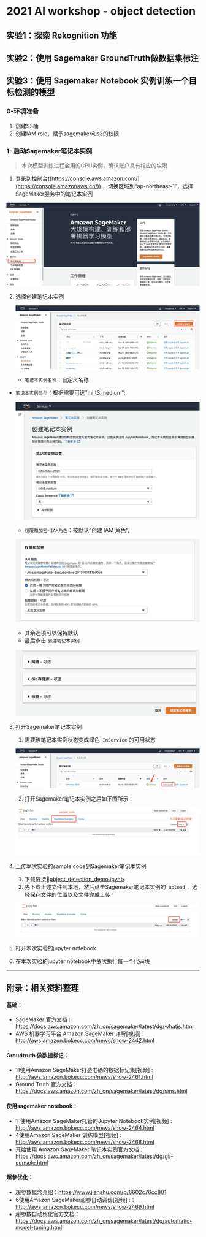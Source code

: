 # 2021 AI workshop - object detection

## 实验1：探索 Rekognition 功能



## 实验2：使用 Sagemaker GroundTruth做数据集标注



## 实验3：使用 Sagemaker Notebook 实例训练一个目标检测的模型


### 0-环境准备

1. 创建S3桶
2. 创建IAM role，赋予sagemaker和s3的权限

### 1- 启动Sagemaker笔记本实例

>本次模型训练过程会用的GPU实例，确认账户具有相应的权限

1. 登录到控制台([https://console.aws.amazon.com/](https://console.amazonaws.cn/)) ，切换区域到“ap-northeast-1”，选择SageMaker服务中的笔记本实例

![object-dection-lab3-1](object-dection-lab3-1.png)




2. 选择创建笔记本实例
  
   ![object-dection-lab3-2](object-dection-lab3-2.png)
   
   - ` 笔记本实例名称 `：自定义名称
   
- ` 笔记本实例类型 `：根据需要可选”ml.t3.medium“;
  
   ![object-dection-lab3-3](object-dection-lab3-3.png)
   
   - ` 权限和加密-IAM角色 `：按默认”创建 IAM 角色“,
   
   ![object-dection-lab3-4](object-dection-lab3-4.png)
   
   - 其余选项可以保持默认
   - 最后点击 `创建笔记本实例 `
   
   ![object-dection-lab3-5](object-dection-lab3-5.png)
   
3. 打开Sagemaker笔记本实例
    1. 需要该笔记本实例状态变成绿色` InService` 的可用状态

    ![object-dection-lab3-6](object-dection-lab3-6.png)

    2. 打开Sagemaker笔记本实例之后如下图所示：

    ![object-dection-lab3-7](object-dection-lab3-7.png)


4. 上传本次实验的sample code到Sagemaker笔记本实例
    1. 下载链接🔗[object_detection_demo.ipynb](https://s3-ap-northeast-1.amazonaws.com/www.qi-xiang.wang/bd-tech-day/CarsClassifier-SageMakerPythonSDK.ipynb)
    2. 先下载上述文件到本地，然后点击Sagemaker笔记本实例的` upload` ，选择保存文件的位置以及文件完成上传
    
    ![object-dection-lab3-8](object-dection-lab3-8.png)


5. 打开本次实验的jupyter notebook


6. 在本次实验的jupyter notebook中依次执行每一个代码块



***
## 附录：相关资料整理

#### 基础：

* SageMaker 官方文档 :  https://docs.aws.amazon.com/zh_cn/sagemaker/latest/dg/whatis.html 
* AWS 机器学习平台 Amazon SageMaker 详解[视频] : http://aws.amazon.bokecc.com/news/show-2442.html

#### Groudtruth 做数据标记：

* 11使用Amazon SageMaker打造准确的数据标记集[视频] : http://aws.amazon.bokecc.com/news/show-2461.html
* Ground Truth 官方文档： https://docs.aws.amazon.com/zh_cn/sagemaker/latest/dg/sms.html 

#### 使用sagemaker notebook：

* 1-使用Amazon SageMaker托管的Jupyter Notebook实例[视频] : http://aws.amazon.bokecc.com/news/show-2464.html 
* 4使用Amazon SageMaker 训练模型[视频] : http://aws.amazon.bokecc.com/news/show-2468.html
* 开始使用 Amazon SageMaker 笔记本实例官方文档 :  https://docs.aws.amazon.com/zh_cn/sagemaker/latest/dg/gs-console.html 

#### 超参优化：

* 超参数概念介绍：https://www.jianshu.com/p/6602c76cc801
* 6使用Amazon SageMaker超参自动调优[视频] :：http://aws.amazon.bokecc.com/news/show-2469.html
* 超参数自动优化官方文档：https://docs.aws.amazon.com/zh_cn/sagemaker/latest/dg/automatic-model-tuning.html